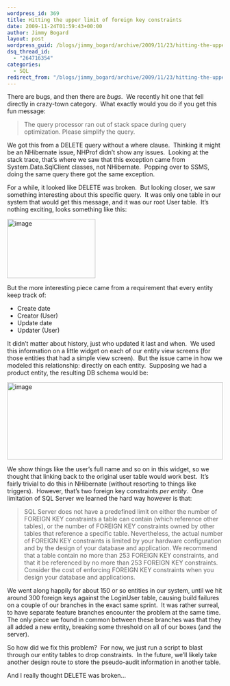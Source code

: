 ```yaml
---
wordpress_id: 369
title: Hitting the upper limit of foreign key constraints
date: 2009-11-24T01:59:43+00:00
author: Jimmy Bogard
layout: post
wordpress_guid: /blogs/jimmy_bogard/archive/2009/11/23/hitting-the-upper-limit-of-foreign-key-constraints.aspx
dsq_thread_id:
  - "264716354"
categories:
  - SQL
redirect_from: "/blogs/jimmy_bogard/archive/2009/11/23/hitting-the-upper-limit-of-foreign-key-constraints.aspx/"
---
```

There are bugs, and then there are _bugs_.&#160; We recently hit one that fell directly in crazy-town category.&#160; What exactly would you do if you get this fun message:

> The query processor ran out of stack space during query optimization. Please simplify the query.

We got this from a DELETE query without a where clause.&#160; Thinking it might be an NHibernate issue, NHProf didn’t show any issues.&#160; Looking at the stack trace, that’s where we saw that this exception came from System.Data.SqlClient classes, not NHibernate.&#160; Popping over to SSMS, doing the same query there got the same exception.

For a while, it looked like DELETE was broken.&#160; But looking closer, we saw something interesting about this specific query.&#160; It was only one table in our system that would get this message, and it was our root User table.&#160; It’s nothing exciting, looks something like this:

[<img style="border-bottom: 0px;border-left: 0px;border-top: 0px;border-right: 0px" border="0" alt="image" src="http://lostechies.com/content/jimmybogard/uploads/2011/03/image_thumb_74453717.png" width="206" height="138" />](http://lostechies.com/content/jimmybogard/uploads/2011/03/image_54965D4F.png) 

But the more interesting piece came from a requirement that every entity keep track of:

  * Create date
  * Creator (User)
  * Update date
  * Updater (User)

It didn’t matter about history, just who updated it last and when.&#160; We used this information on a little widget on each of our entity view screens (for those entities that had a simple view screen).&#160; But the issue came in how we modeled this relationship: directly on each entity.&#160; Supposing we had a product entity, the resulting DB schema would be:

[<img style="border-bottom: 0px;border-left: 0px;border-top: 0px;border-right: 0px" border="0" alt="image" src="http://lostechies.com/content/jimmybogard/uploads/2011/03/image_thumb_659A8B32.png" width="504" height="180" />](http://lostechies.com/content/jimmybogard/uploads/2011/03/image_7AF8409A.png) 

We show things like the user’s full name and so on in this widget, so we thought that linking back to the original user table would work best.&#160; It’s fairly trivial to do this in NHibernate (without resorting to things like triggers).&#160; However, that’s two foreign key constraints _per entity_.&#160; One limitation of SQL Server we learned the hard way however is that:

> SQL Server does not have a predefined limit on either the number of FOREIGN KEY constraints a table can contain (which reference other tables), or the number of FOREIGN KEY constraints owned by other tables that reference a specific table. Nevertheless, the actual number of FOREIGN KEY constraints is limited by your hardware configuration and by the design of your database and application. We recommend that a table contain no more than 253 FOREIGN KEY constraints, and that it be referenced by no more than 253 FOREIGN KEY constraints. Consider the cost of enforcing FOREIGN KEY constraints when you design your database and applications.

We went along happily for about 150 or so entities in our system, until we hit around 300 foreign keys against the LoginUser table, causing build failures on a couple of our branches in the exact same sprint.&#160; It was rather surreal, to have separate feature branches encounter the problem at the same time.&#160; The only piece we found in common between these branches was that they all added a new entity, breaking some threshold on all of our boxes (and the server).

So how did we fix this problem?&#160; For now, we just run a script to blast through our entity tables to drop constraints.&#160; In the future, we’ll likely take another design route to store the pseudo-audit information in another table.

And I really thought DELETE was broken…